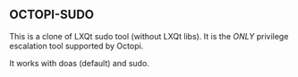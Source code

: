 ## OCTOPI-SUDO

This is a clone of LXQt sudo tool (without LXQt libs). It is the *ONLY* privilege escalation tool supported by Octopi.

It works with doas (default) and sudo.
